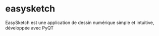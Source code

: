 # easysketch
EasySketch est une application de dessin numérique simple et intuitive, développée avec PyQT
